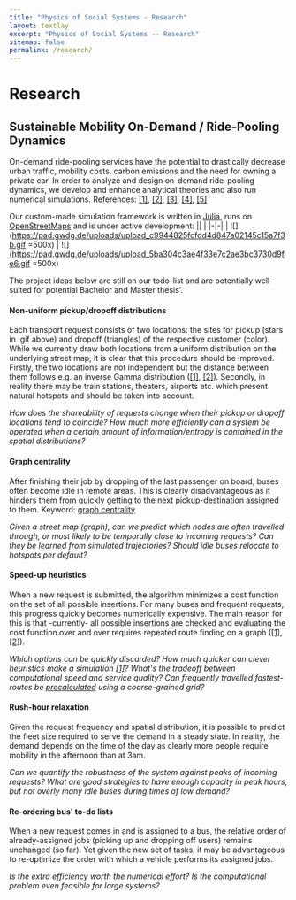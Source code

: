 ```yaml
---
title: "Physics of Social Systems - Research"
layout: textlay
excerpt: "Physics of Social Systems -- Research"
sitemap: false
permalink: /research/
---
```


# Research

## Sustainable Mobility On-Demand / Ride-Pooling Dynamics

On-demand ride-pooling services have the potential to drastically decrease urban traffic, mobility costs, carbon emissions and the need for owning a private car. In order to analyze and design on-demand ride-pooling dynamics, we develop and enhance analytical theories and also run numerical simulations.
References: [[1]](https://www.sciencedirect.com/science/article/pii/S0965856417316038), [[2]](https://www.pnas.org/content/114/3/462.short), [[3]](https://journals.aps.org/prl/abstract/10.1103/PhysRevLett.125.248302), [[4]](https://journals.aps.org/prl/abstract/10.1103/PhysRevLett.125.248302), [[5]](https://ieeexplore.ieee.org/abstract/document/6544843)

Our custom-made simulation framework is written in [Julia](https://docs.julialang.org/en/v1/), runs on [OpenStreetMaps](https://www.openstreetmap.org) and is under active development:
|| |
|-|-|
| ![](https://pad.gwdg.de/uploads/upload_c9944825fcfdd4d847a02145c15a7f3b.gif =500x) | ![](https://pad.gwdg.de/uploads/upload_5ba304c3ae4f33e7c2ae3bc3730d9fe6.gif =500x)

The project ideas below are still on our todo-list and are potentially well-suited for potential Bachelor and Master thesis'.

#### Non-uniform pickup/dropoff distributions
Each transport request consists of two locations: the sites for pickup (stars in .gif above) and dropoff (triangles) of the respective customer (color). While we currently draw both locations from a uniform distribution on the underlying street map, it is clear that this procedure should be improved. Firstly, the two locations are not independent but the distance between them follows e.g. an inverse Gamma distribution ([[1]](https://www.sciencedirect.com/science/article/pii/S0965856417316038), [[2]](https://en.wikipedia.org/wiki/Inverse-gamma_distribution)). Secondly, in reality there may be train stations, theaters, airports etc. which present natural hotspots and should be taken into account.

*How does the shareability of requests change when their pickup or dropoff locations tend to coincide? 
How much more efficiently can a system be operated when a certain amount of information/entropy is contained in the spatial distributions?*

#### Graph centrality
After finishing their job by dropping of the last passenger on board, buses often become idle in remote areas. This is clearly disadvantageous as it hinders them from quickly getting to the next pickup-destination assigned to them.
Keyword: [graph centrality](https://en.wikipedia.org/wiki/Centrality)

*Given a street map (graph), can we predict which nodes are often travelled through, or most likely to be temporally close to incoming requests?
Can they be learned from simulated trajectories?
Should idle buses relocate to hotspots per default?*

#### Speed-up heuristics
When a new request is submitted, the algorithm minimizes a cost function on the set of all possible insertions. For many buses and frequent requests, this progress quickly becomes numerically expensive. The main reason for this is that -currently- all possible insertions are checked and evaluating the cost function over and over requires repeated route finding on a graph ([[1]](https://en.wikipedia.org/wiki/A*_search_algorithm), [[2]](https://en.wikipedia.org/wiki/Dijkstra%27s_algorithm)).

*Which options can be quickly discarded?
How much quicker can clever heuristics make a simulation [[1]](https://arxiv.org/abs/2007.14877)?
What's the tradeoff between computational speed and service quality?
Can frequently travelled fastest-routes be [precalculated](https://ieeexplore.ieee.org/abstract/document/6544843) using a coarse-grained grid?*

#### Rush-hour relaxation
Given the request frequency and spatial distribution, it is possible to predict the fleet size required to serve the demand in a steady state. In reality, the demand depends on the time of the day as clearly more people require mobility in the afternoon than at 3am.

*Can we quantify the robustness of the system against peaks of incoming requests?
What are good strategies to have enough capacity in peak hours, but not overly many idle buses during times of low demand?*

#### Re-ordering bus' to-do lists
When a new request comes in and is assigned to a bus, the relative order of already-assigned jobs (picking up and dropping off users) remains unchanged (so far). Yet given the new set of tasks, it may be advantageous to re-optimize the order with which a vehicle performs its assigned jobs.

*Is the extra efficiency worth the numerical effort?
Is the computational problem even feasible for large systems?*

